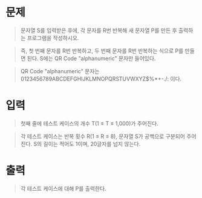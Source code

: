 # 문제
> 문자열 S를 입력받은 후에, 각 문자를 R번 반복해 새 문자열 P를 만든 후 출력하는 프로그램을 작성하시오.

> 즉, 첫 번째 문자를 R번 반복하고, 두 번째 문자를 R번 반복하는 식으로 P를 만들면 된다. S에는 QR Code "alphanumeric" 문자만 들어있다.

> QR Code "alphanumeric" 문자는 0123456789ABCDEFGHIJKLMNOPQRSTUVWXYZ\$%*+-./: 이다.

# 입력
> 첫째 줄에 테스트 케이스의 개수 T(1 ≤ T ≤ 1,000)가 주어진다.

> 각 테스트 케이스는 반복 횟수 R(1 ≤ R ≤ 8), 문자열 S가 공백으로 구분되어 주어진다. S의 길이는 적어도 1이며, 20글자를 넘지 않는다.

# 출력
> 각 테스트 케이스에 대해 P를 출력한다.